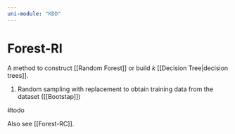 ```yaml
---
uni-module: "KDD"
---
```


# Forest-RI

A method to construct [[Random Forest]] or build $k$ [[Decision Tree|decision trees]].

1. Random sampling with replacement to obtain training data from the dataset ([[Bootstap]])

#todo

Also see [[Forest-RC]].
